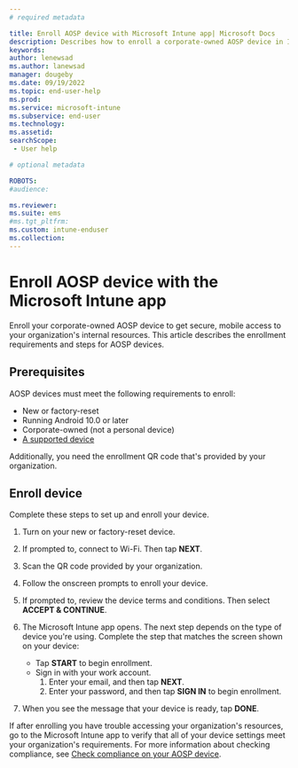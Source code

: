 ```yaml
---
# required metadata

title: Enroll AOSP device with Microsoft Intune app| Microsoft Docs
description: Describes how to enroll a corporate-owned AOSP device in Intune.
keywords:
author: lenewsad
ms.author: lanewsad
manager: dougeby
ms.date: 09/19/2022
ms.topic: end-user-help
ms.prod:
ms.service: microsoft-intune
ms.subservice: end-user
ms.technology:
ms.assetid: 
searchScope:
 - User help

# optional metadata

ROBOTS:  
#audience:

ms.reviewer: 
ms.suite: ems
#ms.tgt_pltfrm:
ms.custom: intune-enduser
ms.collection: 
---
```



# Enroll AOSP device with the Microsoft Intune app

Enroll your corporate-owned AOSP device to get secure, mobile access to your organization's internal resources. This article describes the enrollment requirements and steps for AOSP devices. 

## Prerequisites 

AOSP devices must meet the following requirements to enroll:  

* New or factory-reset 
* Running Android 10.0 or later 
* Corporate-owned (not a personal device) 
* [A supported device](../fundamentals/supported-devices-browsers.md#android)  

Additionally, you need the enrollment QR code that's provided by your organization.  

## Enroll device  
Complete these steps to set up and enroll your device.  

1. Turn on your new or factory-reset device.  
2. If prompted to, connect to Wi-Fi. Then tap **NEXT**. 
3. Scan the QR code provided by your organization. 
4. Follow the onscreen prompts to enroll your device. 
5. If prompted to, review the device terms and conditions. Then select **ACCEPT & CONTINUE**. 
6. The Microsoft Intune app opens. The next step depends on the type of device you're using. Complete the step that matches the screen shown on your device: 

   - Tap **START** to begin enrollment.  
   - Sign in with your work account. 
      1. Enter your email, and then tap **NEXT**. 
      2. Enter your password, and then tap **SIGN IN** to begin enrollment.   
7. When you see the message that your device is ready, tap **DONE**. 

If after enrolling you have trouble accessing your organization's resources, go to the Microsoft Intune app to verify that all of your device settings meet your organization's requirements. For more information about checking compliance, see [Check compliance on your AOSP device](check-compliance-aosp.md). 
